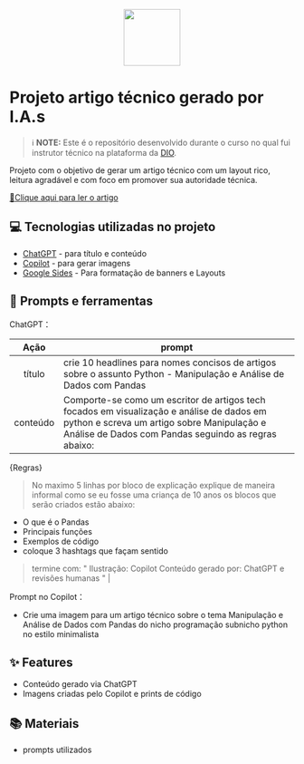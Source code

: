 <p align="center">
    <img width="100" src=".github/assets/banner.png">
</p>

# Projeto artigo técnico gerado por I.A.s


 > ℹ️ **NOTE:** Este é o repositório desenvolvido durante o curso no qual fui instrutor técnico na plataforma da [DIO](https://dio.me).

Projeto com o objetivo de gerar um artigo técnico com um layout rico, leitura agradável e com foco em promover sua autoridade técnica.

<a href="https://web.dio.me/articles/pandas-em-acao-domando-seus-dados?back=%2Farticles&open-modal=true&page=1&order=oldest" title="View PDF now"> 📕Clique aqui para ler o artigo</a>

## 💻 Tecnologias utilizadas no projeto

- [ChatGPT](https://chat.openai.com/) - para título e conteúdo
- [Copilot](https://www.bing.com/chat?q=Microsoft+Copilot&FORM=hpcodx) - para gerar imagens
- [Google Sides](https://workspace.google.com/intl/pt-BR/products/slides/) - Para formatação de banners e Layouts

## 📄 Prompts e ferramentas


ChatGPT：

|   Ação   | prompt                                                                                                                                                                                                                                                                         |
| :------: | ------------------------------------------------------------------------------------------------------------------------------------------------------------------------------------------------------------------------------------------------------------------------------ |
|  título  | crie 10 headlines para nomes concisos de artigos sobre o assunto Python - Manipulação e Análise de Dados com Pandas                                                                                                                                                                                                 |
| conteúdo | Comporte-se como um escritor de artigos tech focados em visualização e análise de dados em python e screva um artigo  sobre Manipulação e Análise de Dados com Pandas seguindo as regras abaixo:

{Regras}
> No maximo 5 linhas por bloco de explicação
> explique de maneira informal como se eu fosse uma criança de 10 anos
> os blocos que serão criados estão abaixo:
- O que é o Pandas
- Principais funções
- Exemplos de código
- coloque 3 hashtags que façam sentido
> termine com:
"
Ilustração: Copilot
Conteúdo gerado por: ChatGPT e revisões humanas
" |


Prompt no Copilot：

- Crie uma imagem para um artigo técnico sobre o tema Manipulação e Análise de Dados com Pandas do nicho programação subnicho python no estilo minimalista



## ✨ Features

- Conteúdo gerado via ChatGPT
- Imagens criadas pelo Copilot e prints de código

## 📚 Materiais

- prompts utilizados
